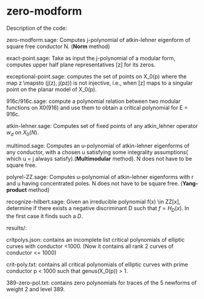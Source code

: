 zero-modform
============

Description of the code:

zero-modform.sage: Computes j-polynomial of atkin-lehner eigenform of square free conductor N. (**Norm** method)

exact-point.sage: Take as input the j-polynomial of a modular form, computes upper half plane representatives [z] for its zeros.

exceptional-point.sage: computes the set of points on X_0(p) where the map z \mapsto (j(z), j(pz)) is not injective, i.e., when
[z] maps to a singular point on the planar model of X_0(p).

916c/916c.sage: compute a polynomial relation between two modular functions on X0(916) and use them to obtain a critical polynomial
for E = 916c.

atkin-lehner.sage: Computes set of fixed points of any atkin_lehner operator $w_d$ on $X_0(N)$.

multimod.sage: Computes an u-polynomial of atkin-lehner eigenforms of any conductor, with a chosen u satisfying some integrality assumptions( which u = j always satisfy).(**Multimodular** method). N does not have to be square free.

polyrel-ZZ.sage: Computes u-polynomial of atkin-lehner eigenforms with r and u having concentrated poles. N does not have to be square free. (**Yang-product** method)

recognize-hilbert.sage: Given an irreducible polynomial f(x) \in ZZ[x], determine if there exists a negative discriminant D
such that $f = H_D(x)$. In the first case it finds such a $D$. 


results/:

critpolys.json: contains an incomplete list critical polynomials of elliptic curves with conductor \<1000. (Now it contains
all rank 2 curves of conductor <= 1000)

crit-poly.txt: contains all critical polynomials of elliptic curves with prime conductor p \< 1000 such that genus(X_0(p)) > 1.

389-zero-pol.txt: contains zero polynomials for traces of the 5 newforms of weight 2 and level 389.


